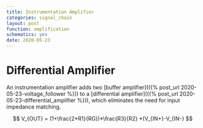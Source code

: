```yaml
---
title: Instrumentation Amplifier
categories: signal_chain
layout: post
function: amplification
schematics: yes
date: 2020-05-23
---
```


# Differential Amplifier

An instrumentation amplifier adds two [buffer amplifier](({% post_url 2020-05-23-voltage_follower %})) to a [differential amplifier](({% post_url 2020-05-23-differential_amplifier %})), which eliminates the need for input impedance matching.

$$ V_{OUT} = (1+\frac{2*R1}{RG})*\frac{R3}{R2} *(V_{IN+}-V_{IN-} $$
